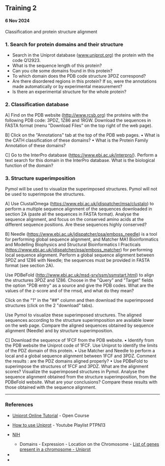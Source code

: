## Training 2
#### 6 Nov 2024

Classification and protein structure alignment

### 1. Search for protein domains and their structure

- Search in the Uniprot database (www.uniprot.org) the protein with the code Q12923.
- What is the sequence length of this protein?
- Can you cite some domains found in this protein?
- To which domain does the PDB code structure 3PDZ correspond?
- Are there disordered regions in this protein? If so, were the annotations made automatically or by experimental measurement?
- Is there an experimental structure for the whole protein?

### 2. Classification database

A] Find on the PDB website (http://www.rcsb.org) the proteins with the following PDB code: 3PDZ, 1Z86 and 1RGW. Download the sequences in FASTA format (menu "Download Files" on the top right of the web page).

B] Click on the "Annotations" tab at the top of the PDB web pages.
• What is the CATH classification of these domains?
• What is the Protein Family Annotation of these domains?

C] Go to the InterPro database (https://www.ebi.ac.uk/interpro/). Perform a text search for this
domain in the InterPro database. What is the biological function of the domain?

### 3. Structure superimposition

Pymol will be used to visualize the superimposed structures. Pymol will not be used to superimpose the structures.

A] Use ClustalOmega (https://www.ebi.ac.uk/jdispatcher/msa/clustalo) to perform a multiple sequence alignment of the sequences downloaded in section 2A (paste all the sequences in FASTA format). Analyse the sequence alignment, and focus on the conserved amino acids at the different sequence positions. Are these sequences highly conserved?

B] Needle (https://www.ebi.ac.uk/jdispatcher/psa/emboss_needle) is a tool for performing global sequence alignment, and Matcher MA1 Bioinformatics and Modelling Biophysics and Structural Bioinformatics I Practicals (https://www.ebi.ac.uk/jdispatcher/psa/emboss_matcher) for performing local sequence alignment. Perform a global sequence alignment between 3PDZ and 1Z86 with Needle; the sequences must be provided in FASTA format (see section 2A).

Use PDBeFold (http://www.ebi.ac.uk/msd-srv/ssm/ssmstart.html) to align the structures 3PDZ and 1Z86. Choose in the "Query" and "Target" fields the option "PDB entry" as a source and give the PDB codes. What are the values of the z-score and of the rmsd, and what do they mean?

Click on the "1" in the "##" column and then download the superimposed structures (click on the 2 "download" tabs). 

Use Pymol to visualize these superimposed structures. The aligned sequences according to the structure superimposition are available lower on the web page. Compare the aligned sequences obtained by sequence alignment (Needle) and by structure superimposition.

C] Download the sequence of 1FCF from the PDB website.
• Identify from the PDB website the Uniprot code of 1FCF. Use Uniprot to identify the limits of the PDZ domain of this protein.
• Use Matcher and Needle to perform a local and a global sequence alignment between 1FCF and 3PDZ. Comment the results : are the PDZ domains aligned properly?
• Use PDBeFold to superimpose the structures of 1FCF and 3PDZ. What are the alignment scores? Visualize the superimposed structures in Pymol. Analyse the sequence alignment obtained from the structure superimposition, from the PDBeFold website. What are your conclusions? Compare these results with those obtained with
the sequence alignment.

---
### References
- [Uniprot Online Tutorial](https://www.ebi.ac.uk/training/online/courses/uniprot-exploring-protein-sequence-and-functional-info/) - Open Course
- [How to use Uniprot](https://youtube.com/playlist?list=PLs84PsexbuAgu4UBJXrh7mtwkZa641P_O&si=XkMGnVL3pSGN3GlW) - Youtube Playlist
PTPN13
- [NIH](https://www.ncbi.nlm.nih.gov/gene/5783)
  - Domains - Expression - Location on the Chromosome - [List of genes present in a chromosome - Uniprot](https://ftp.uniprot.org/pub/databases/uniprot/knowledgebase/complete/docs/humchr04.txt)

- 
- 

